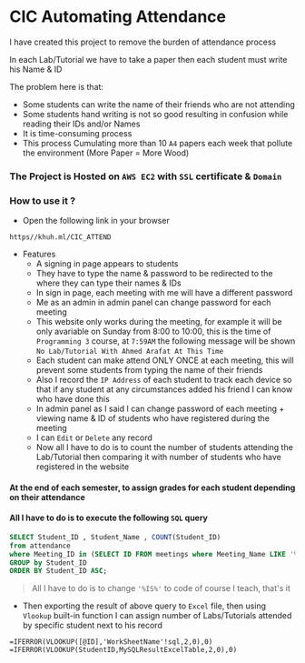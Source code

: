 # CIC Automating Attendance


I have created this project to remove the burden of attendance process

In each Lab/Tutorial we have to take a paper then each student must write his Name & ID

The problem here is that:
 - Some students can write the name of their friends who are not attending 
 - Some students hand writing is not so good resulting in confusion while reading their IDs and/or Names
 - It is time-consuming process
 - This process Cumulating more than 10 `A4` papers each week that pollute the environment (More Paper = More Wood)

### The Project is Hosted on `AWS EC2` with `SSL` certificate & `Domain`

### How to use it ?
- Open the following link in your browser
````
https//khuh.ml/CIC_ATTEND
````

- Features
  - A signing in page appears to students
  - They have to type the name & password to be redirected to the where they can type their names & IDs
  - In sign in page, each meeting with me will have a different password
  - Me as an admin in admin panel can change password for each meeting
  - This website only works during the meeting, for example it will be only avariable on Sunday from 8:00 to 10:00, this  is the time of ``Programming 3`` course, at `7:59AM` the following message will be shown
  ``No Lab/Tutorial With Ahmed Arafat At This Time``
  - Each student can make attend ONLY ONCE at each meeting, this will prevent some students from typing the name of their friends
  - Also I record the `IP Address` of each student to track each device so that if any student at any circumstances added his friend I can know who have done this
  - In admin panel as I said I can change password of each meeting + viewing name & ID of students who have registered during the meeting
  - I can `Edit` or `Delete` any record
  - Now all I have to do is to count the number of students attending the Lab/Tutorial then comparing it with number of students who have registered in the website

#### At the end of each semester, to assign grades for each student depending on their attendance
#### All I have to do is to execute the following `SQL` query
````sql
SELECT Student_ID , Student_Name , COUNT(Student_ID) 
from attendance 
where Meeting_ID in (SELECT ID FROM meetings where Meeting_Name LIKE '%IS%') 
GROUP by Student_ID 
ORDER BY Student_ID ASC;
````
> All I have to do is to change `'%IS%'` to code of course I teach, that's it

- Then exporting the result of above query to `Excel` file, then using `Vlookup` built-in function I can assign number of Labs/Tutorials attended by specific student next to his record 
````excel
=IFERROR(VLOOKUP([@ID],'WorkSheetName'!sql,2,0),0)
=IFERROR(VLOOKUP(StudentID,MySQLResultExcelTable,2,0),0)
````
